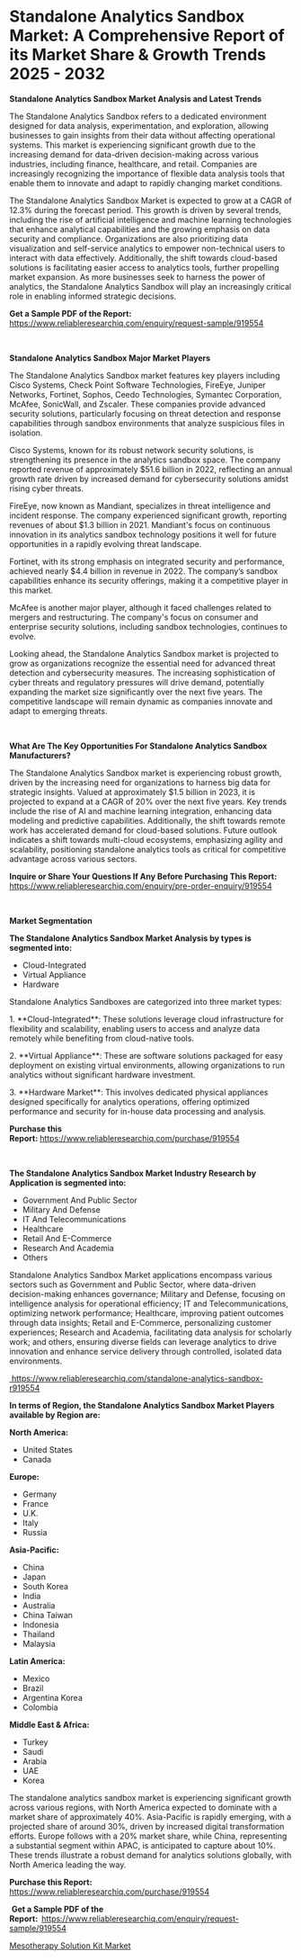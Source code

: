 <p><h1>Standalone Analytics Sandbox Market: A Comprehensive Report of its Market Share & Growth Trends 2025 - 2032</h1></p><p><strong>Standalone Analytics Sandbox Market Analysis and Latest Trends</strong></p>
<p><p>The Standalone Analytics Sandbox refers to a dedicated environment designed for data analysis, experimentation, and exploration, allowing businesses to gain insights from their data without affecting operational systems. This market is experiencing significant growth due to the increasing demand for data-driven decision-making across various industries, including finance, healthcare, and retail. Companies are increasingly recognizing the importance of flexible data analysis tools that enable them to innovate and adapt to rapidly changing market conditions.</p><p>The Standalone Analytics Sandbox Market is expected to grow at a CAGR of 12.3% during the forecast period. This growth is driven by several trends, including the rise of artificial intelligence and machine learning technologies that enhance analytical capabilities and the growing emphasis on data security and compliance. Organizations are also prioritizing data visualization and self-service analytics to empower non-technical users to interact with data effectively. Additionally, the shift towards cloud-based solutions is facilitating easier access to analytics tools, further propelling market expansion. As more businesses seek to harness the power of analytics, the Standalone Analytics Sandbox will play an increasingly critical role in enabling informed strategic decisions.</p></p>
<p><strong>Get a Sample PDF of the Report:&nbsp;</strong> <a href="https://www.reliableresearchiq.com/enquiry/request-sample/919554?utm_campaign=2752&utm_medium=2&utm_source=Github&utm_content=ia&utm_term=07032025&utm_id=standalone-analytics-sandbox">https://www.reliableresearchiq.com/enquiry/request-sample/919554</a></p>
<p>&nbsp;</p>
<p><strong>Standalone Analytics Sandbox Major Market Players</strong></p>
<p><p>The Standalone Analytics Sandbox market features key players including Cisco Systems, Check Point Software Technologies, FireEye, Juniper Networks, Fortinet, Sophos, Ceedo Technologies, Symantec Corporation, McAfee, SonicWall, and Zscaler. These companies provide advanced security solutions, particularly focusing on threat detection and response capabilities through sandbox environments that analyze suspicious files in isolation.</p><p>Cisco Systems, known for its robust network security solutions, is strengthening its presence in the analytics sandbox space. The company reported revenue of approximately $51.6 billion in 2022, reflecting an annual growth rate driven by increased demand for cybersecurity solutions amidst rising cyber threats.</p><p>FireEye, now known as Mandiant, specializes in threat intelligence and incident response. The company experienced significant growth, reporting revenues of about $1.3 billion in 2021. Mandiant's focus on continuous innovation in its analytics sandbox technology positions it well for future opportunities in a rapidly evolving threat landscape.</p><p>Fortinet, with its strong emphasis on integrated security and performance, achieved nearly $4.4 billion in revenue in 2022. The company’s sandbox capabilities enhance its security offerings, making it a competitive player in this market.</p><p>McAfee is another major player, although it faced challenges related to mergers and restructuring. The company's focus on consumer and enterprise security solutions, including sandbox technologies, continues to evolve.</p><p>Looking ahead, the Standalone Analytics Sandbox market is projected to grow as organizations recognize the essential need for advanced threat detection and cybersecurity measures. The increasing sophistication of cyber threats and regulatory pressures will drive demand, potentially expanding the market size significantly over the next five years. The competitive landscape will remain dynamic as companies innovate and adapt to emerging threats.</p></p>
<p>&nbsp;</p>
<p><strong>What Are The Key Opportunities For Standalone Analytics Sandbox Manufacturers?</strong></p>
<p><p>The Standalone Analytics Sandbox market is experiencing robust growth, driven by the increasing need for organizations to harness big data for strategic insights. Valued at approximately $1.5 billion in 2023, it is projected to expand at a CAGR of 20% over the next five years. Key trends include the rise of AI and machine learning integration, enhancing data modeling and predictive capabilities. Additionally, the shift towards remote work has accelerated demand for cloud-based solutions. Future outlook indicates a shift towards multi-cloud ecosystems, emphasizing agility and scalability, positioning standalone analytics tools as critical for competitive advantage across various sectors.</p></p>
<p><strong>Inquire or Share Your Questions If Any Before Purchasing This Report:</strong> <a href="https://www.reliableresearchiq.com/enquiry/pre-order-enquiry/919554?utm_campaign=2752&utm_medium=2&utm_source=Github&utm_content=ia&utm_term=07032025&utm_id=standalone-analytics-sandbox">https://www.reliableresearchiq.com/enquiry/pre-order-enquiry/919554</a></p>
<p>&nbsp;</p>
<p><strong>Market Segmentation</strong></p>
<p><strong>The Standalone Analytics Sandbox Market Analysis by types is segmented into:</strong></p>
<p><ul><li>Cloud-Integrated</li><li>Virtual Appliance</li><li>Hardware</li></ul></p>
<p><p>Standalone Analytics Sandboxes are categorized into three market types: </p><p>1. **Cloud-Integrated**: These solutions leverage cloud infrastructure for flexibility and scalability, enabling users to access and analyze data remotely while benefiting from cloud-native tools.</p><p>2. **Virtual Appliance**: These are software solutions packaged for easy deployment on existing virtual environments, allowing organizations to run analytics without significant hardware investment.</p><p>3. **Hardware Market**: This involves dedicated physical appliances designed specifically for analytics operations, offering optimized performance and security for in-house data processing and analysis.</p></p>
<p><strong>Purchase this Report:&nbsp;</strong><a href="https://www.reliableresearchiq.com/purchase/919554?utm_campaign=2752&utm_medium=2&utm_source=Github&utm_content=ia&utm_term=07032025&utm_id=standalone-analytics-sandbox">https://www.reliableresearchiq.com/purchase/919554</a></p>
<p>&nbsp;</p>
<p><strong>The Standalone Analytics Sandbox Market Industry Research by Application is segmented into:</strong></p>
<p><ul><li>Government And Public Sector</li><li>Military And Defense</li><li>IT And Telecommunications</li><li>Healthcare</li><li>Retail And E-Commerce</li><li>Research And Academia</li><li>Others</li></ul></p>
<p><p>Standalone Analytics Sandbox Market applications encompass various sectors such as Government and Public Sector, where data-driven decision-making enhances governance; Military and Defense, focusing on intelligence analysis for operational efficiency; IT and Telecommunications, optimizing network performance; Healthcare, improving patient outcomes through data insights; Retail and E-Commerce, personalizing customer experiences; Research and Academia, facilitating data analysis for scholarly work; and others, ensuring diverse fields can leverage analytics to drive innovation and enhance service delivery through controlled, isolated data environments.</p></p>
<p><a href="https://www.reliableresearchiq.com/standalone-analytics-sandbox-r919554?utm_campaign=2752&utm_medium=2&utm_source=Github&utm_content=ia&utm_term=07032025&utm_id=standalone-analytics-sandbox">&nbsp;https://www.reliableresearchiq.com/standalone-analytics-sandbox-r919554</a></p>
<p><strong>In terms of Region, the Standalone Analytics Sandbox Market Players available by Region are:</strong></p>
<p>
    <p> <strong> North America: </strong>
        <ul>
            <li>United States</li>
            <li>Canada</li>
        </ul>
        </p> 
    <p> <strong> Europe: </strong>
        <ul>
            <li>Germany</li>
            <li>France</li>
            <li>U.K.</li>
            <li>Italy</li>
            <li>Russia</li>
        </ul>
        </p> 
    <p> <strong> Asia-Pacific: </strong>
        <ul>
            <li>China</li>
            <li>Japan</li>
            <li>South Korea</li>
            <li>India</li>
            <li>Australia</li>
            <li>China Taiwan</li>
            <li>Indonesia</li>
            <li>Thailand</li>
            <li>Malaysia</li>
        </ul>
        </p> 
    <p> <strong> Latin America: </strong>
        <ul>
            <li>Mexico</li>
            <li>Brazil</li>
            <li>Argentina Korea</li>
            <li>Colombia</li>
        </ul>
        </p> 
    <p> <strong> Middle East & Africa: </strong>
        <ul>
            <li>Turkey</li>
            <li>Saudi</li>
            <li>Arabia</li>
            <li>UAE</li>
            <li>Korea</li>
        </ul>
    </p>
    </p>
<p><p>The standalone analytics sandbox market is experiencing significant growth across various regions, with North America expected to dominate with a market share of approximately 40%. Asia-Pacific is rapidly emerging, with a projected share of around 30%, driven by increased digital transformation efforts. Europe follows with a 20% market share, while China, representing a substantial segment within APAC, is anticipated to capture about 10%. These trends illustrate a robust demand for analytics solutions globally, with North America leading the way.</p></p>
<p><strong>Purchase this Report: </strong><a href="https://www.reliableresearchiq.com/purchase/919554?utm_campaign=2752&utm_medium=2&utm_source=Github&utm_content=ia&utm_term=07032025&utm_id=standalone-analytics-sandbox">https://www.reliableresearchiq.com/purchase/919554</a></p>
<p>&nbsp;<strong>Get a Sample PDF of the Report:&nbsp;&nbsp;</strong><a href="https://www.reliableresearchiq.com/enquiry/request-sample/919554?utm_campaign=2752&utm_medium=2&utm_source=Github&utm_content=ia&utm_term=07032025&utm_id=standalone-analytics-sandbox">https://www.reliableresearchiq.com/enquiry/request-sample/919554</a></p>
<p><strong></strong></p>
<p><p><a href="https://github.com/curinbucan9/Market-Research-Report-List-1/blob/main/mesotherapy-solution-kit-market.md?utm_campaign=2752&utm_medium=2&utm_source=Github&utm_content=ia&utm_term=07032025&utm_id=standalone-analytics-sandbox">Mesotherapy Solution Kit Market</a></p></p>